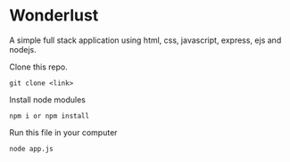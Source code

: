 # Wonderlust

A simple full stack application using html, css, javascript, express, ejs and nodejs. 

Clone this repo.
```
git clone <link>
```

Install node modules
```
npm i or npm install
```

Run this file in your computer

```
node app.js
```
